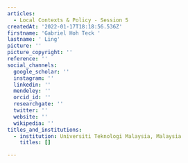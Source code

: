 ```yaml
---
articles:
  - Local Contexts & Policy - Session 5
createdAt: '2022-01-17T18:18:56.536Z'
firstname: 'Gabriel Hoh Teck '
lastname: ' Ling'
picture: ''
picture_copyright: ''
reference: ''
social_channels:
  google_scholar: ''
  instagram: ''
  linkedin: ''
  mendeley: ''
  orcid_id: ''
  researchgate: ''
  twitter: ''
  website: ''
  wikipedia: ''
titles_and_institutions:
  - institution: Universiti Teknologi Malaysia, Malaysia
    titles: []

---
```

